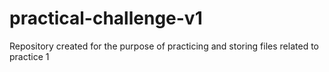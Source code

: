 # practical-challenge-v1
Repository created for the purpose of practicing and storing files related to practice 1
